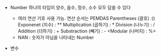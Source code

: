  - Number 하나의 타입이 양수, 음수, 정수, 소수 모두 담을 수 있다
	- 여러 연산 기호 사용 가능. 연산 순서는 PEMDAS
		  Parentheses (괄호) :()
		  Exponenet (지수) : **
		  Multiplication (곱하기) : *
		  Division (나누기) : /
		  Addition (더하기) : +
		  Substraction (빼기) : -
		  <Modular (나머지) : %>
	- NAN : 숫자가 아님을 나타내는 Number 

- 변수